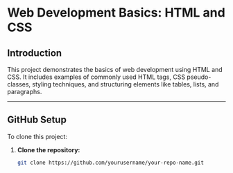 # Web Development Basics: HTML and CSS

## Introduction
This project demonstrates the basics of web development using HTML and CSS. It includes examples of commonly used HTML tags, CSS pseudo-classes, styling techniques, and structuring elements like tables, lists, and paragraphs.

---

## GitHub Setup
To clone this project:
1. **Clone the repository:**
   ```bash
   git clone https://github.com/yourusername/your-repo-name.git
